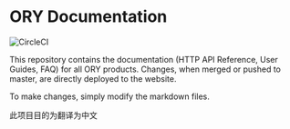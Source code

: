 # ORY Documentation

![CircleCI](https://circleci.com/gh/ory/docs/tree/master.svg?style=shield)

This repository contains the documentation \(HTTP API Reference, User Guides, FAQ\) for all ORY products. Changes, when merged or pushed to master, are directly deployed to the website.

To make changes, simply modify the markdown files.

此项目目的为翻译为中文

